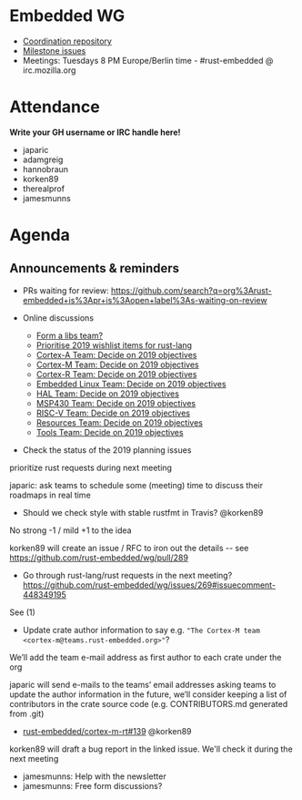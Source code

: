 # Embedded WG

- [Coordination repository](https://github.com/rust-embedded/wg)
- [Milestone issues](https://github.com/search?q=org%3Arust-embedded++is%3Aopen+milestone%3A2018&type=Issues)
- Meetings: Tuesdays 8 PM Europe/Berlin time - #rust-embedded @ irc.mozilla.org
# Attendance

**Write your GH username or IRC handle here!**

- japaric
- adamgreig
- hannobraun
- korken89
- therealprof
- jamesmunns

# Agenda

## Announcements & reminders
- PRs waiting for review: https://github.com/search?q=org%3Arust-embedded+is%3Apr+is%3Aopen+label%3As-waiting-on-review
- Online discussions
  - [Form a libs team?](https://github.com/rust-embedded/wg/issues/266)
  - [Prioritise 2019 wishlist items for rust-lang](https://github.com/rust-embedded/wg/issues/269)
  - [Cortex-A Team: Decide on 2019 objectives](https://github.com/rust-embedded/wg/issues/270)
  - [Cortex-M Team: Decide on 2019 objectives](https://github.com/rust-embedded/wg/issues/271)
  - [Cortex-R Team: Decide on 2019 objectives](https://github.com/rust-embedded/wg/issues/272)
  - [Embedded Linux Team: Decide on 2019 objectives](https://github.com/rust-embedded/wg/issues/273)
  - [HAL Team: Decide on 2019 objectives](https://github.com/rust-embedded/wg/issues/274)
  - [MSP430 Team: Decide on 2019 objectives](https://github.com/rust-embedded/wg/issues/275)
  - [RISC-V Team: Decide on 2019 objectives](https://github.com/rust-embedded/wg/issues/276)
  - [Resources Team: Decide on 2019 objectives](https://github.com/rust-embedded/wg/issues/277)
  - [Tools Team: Decide on 2019 objectives](https://github.com/rust-embedded/wg/issues/278)


- Check the status of the 2019 planning issues

prioritize rust requests during next meeting

japaric: ask teams to schedule some (meeting) time to discuss their roadmaps in real time

- Should we check style with stable rustfmt in Travis? @korken89

No strong -1 / mild +1 to the idea

korken89 will create an issue / RFC to iron out the details -- see https://github.com/rust-embedded/wg/pull/289

- Go through rust-lang/rust requests in the next meeting? https://github.com/rust-embedded/wg/issues/269#issuecomment-448349195

See (1)

- Update crate author information to say e.g. `"The Cortex-M team <cortex-m@teams.rust-embedded.org>"`?

We’ll add the team e-mail address as first author to each crate under the org

japaric will send e-mails to the teams’ email addresses asking teams to update the author information
in the future, we’ll consider keeping a list of contributors in the crate source code (e.g. CONTRIBUTORS.md generated from .git)

- [rust-embedded/cortex-m-rt#139](https://github.com/rust-embedded/cortex-m-rt/issues/139) @korken89

korken89 will draft a bug report in the linked issue. We'll check it during the next meeting

- jamesmunns: Help with the newsletter
- jamesmunns: Free form discussions?
